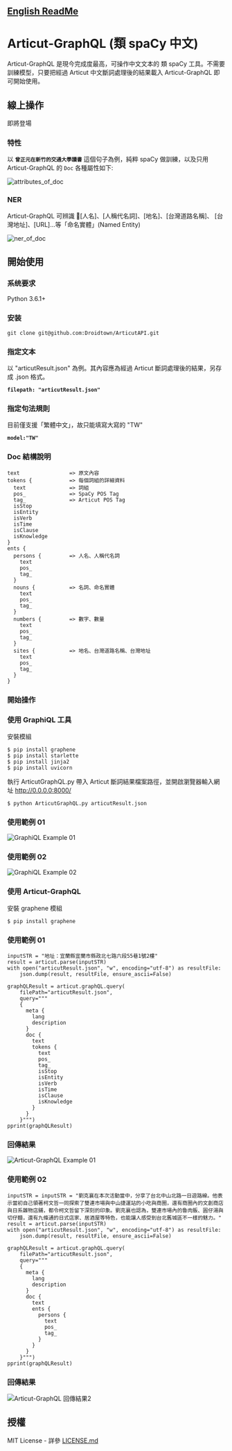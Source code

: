 [English ReadMe](README_EN.md)
------------------------------

# Articut-GraphQL (類 spaCy 中文)

Articut-GraphQL 是現今完成度最高，可操作中文文本的 類 spaCy 工具。不需要訓練模型，只要把經過 Articut 中文斷詞處理後的結果載入 Articut-GraphQL 即可開始使用。

## 線上操作

即將登場

### 特性
以 **`曾正元在新竹的交通大學讀書`** 這個句子為例，純粹 spaCy 做訓練，以及只用 Articut-GraphQL 的 `Doc` 各種屬性如下:

![attributes_of_doc](../../Screenshots/attributes_of_doc.gif)

### NER

Articut-GraphQL 可辨識 [人名]、[人稱代名詞]、[地名]、[台灣道路名稱]、 [台灣地址]、[URL]…等「命名實體」(Named Entity)

![ner_of_doc](../../Screenshots/ner_of_doc.png)

## 開始使用



### 系统要求

Python 3.6.1+

### 安装
`git clone git@github.com:Droidtown/ArticutAPI.git`

### 指定文本
以 "articutResult.json" 為例。其內容應為經過 Articut 斷詞處理後的結果，另存成 .json 格式。

**`filepath: "articutResult.json"`**

### 指定句法規則
目前僅支援「繁體中文」，故只能填寫大寫的 "TW"

**`model:"TW"`**

### Doc 結構說明
```
text				=> 原文內容
tokens {			=> 每個詞組的詳細資料
  text				=> 詞組
  pos_				=> SpaCy POS Tag
  tag_				=> Articut POS Tag
  isStop
  isEntity
  isVerb
  isTime
  isClause
  isKnowledge
}
ents {
  persons {			=> 人名、人稱代名詞
    text
    pos_
    tag_
  }
  nouns {			=> 名詞、命名實體
    text
    pos_
    tag_
  }
  numbers {			=> 數字、數量
    text
    pos_
    tag_
  }
  sites {			=> 地名、台灣道路名稱、台灣地址
    text
    pos_
    tag_
  }
}
```

### 開始操作

### 使用 GraphiQL 工具

安裝模組

```
$ pip install graphene
$ pip install starlette
$ pip install jinja2
$ pip install uvicorn
```

執行 ArticutGraphQL.py 帶入 Articut 斷詞結果檔案路徑，並開啟瀏覽器輸入網址 http://0.0.0.0:8000/

```
$ python ArticutGraphQL.py articutResult.json
```

### 使用範例 01
![GraphiQL Example 01](../../Screenshots/GraphiQL_Example01.png)

### 使用範例 02
![GraphiQL Example 02](../../Screenshots/GraphiQL_Example02.png)

### 使用 Articut-GraphQL

安裝 graphene 模組

```
$ pip install graphene
```
### 使用範例 01
```
inputSTR = "地址：宜蘭縣宜蘭市縣政北七路六段55巷1號2樓"
result = articut.parse(inputSTR)
with open("articutResult.json", "w", encoding="utf-8") as resultFile:
    json.dump(result, resultFile, ensure_ascii=False)
	
graphQLResult = articut.graphQL.query(
    filePath="articutResult.json",
    query="""
	{
	  meta {
	    lang
	    description
	  }
	  doc {
	    text
	    tokens {
	      text
	      pos_
	      tag_
	      isStop
	      isEntity
	      isVerb
	      isTime
	      isClause
	      isKnowledge
	    }
	  }
	}""")
pprint(graphQLResult)
```

### 回傳結果
![Articut-GraphQL Example 01](../../Screenshots/Articut-GraphQL_Example01.png)

### 使用範例 02
```
inputSTR = inputSTR = "劉克襄在本次活動當中，分享了台北中山北路一日遊路線。他表示當初自己領著柯文哲一同探索了雙連市場與中山捷運站的小吃與商圈，還有商圈內的文創商店與日系雜物店鋪，都令柯文哲留下深刻的印象。劉克襄也認為，雙連市場內的魯肉飯、圓仔湯與切仔麵，還有九條通的日式店家、居酒屋等特色，也能讓人感受到台北舊城區不一樣的魅力。"
result = articut.parse(inputSTR)
with open("articutResult.json", "w", encoding="utf-8") as resultFile:
    json.dump(result, resultFile, ensure_ascii=False)
	
graphQLResult = articut.graphQL.query(
    filePath="articutResult.json",
    query="""
	{
	  meta {
	    lang
	    description
	  }
	  doc {
	    text
	    ents {
	      persons {
	        text
	        pos_
	        tag_
	      }
	    }
	  }
	}""")
pprint(graphQLResult)
```

### 回傳結果
![Articut-GraphQL 回傳結果2](../../Screenshots/Articut-GraphQL_Example02.png)

## 授權

MIT License - 詳參 [LICENSE.md](https://github.com/Droidtown/ArticutAPI/blob/master/LICENSE)